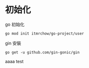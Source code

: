 # 初始化
go 初始化
```
go mod init itmrchow/go-project/user
```

gin 安裝
```
go get -u github.com/gin-gonic/gin
```



aaaa test
